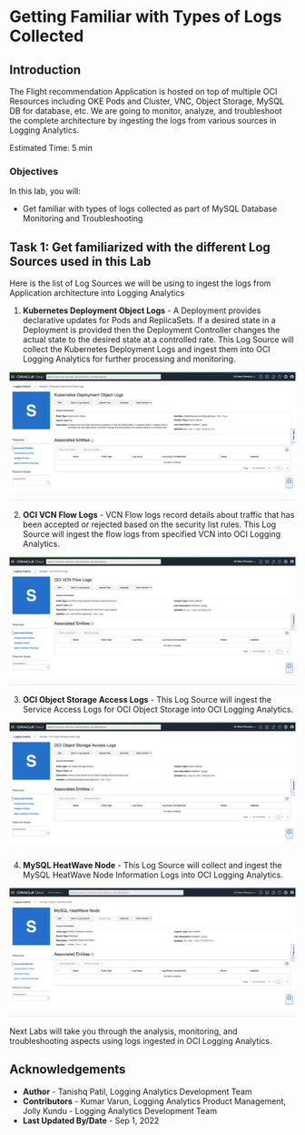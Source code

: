 # Getting Familiar with Types of Logs Collected

## Introduction

The Flight recommendation Application is hosted on top of multiple OCI Resources including OKE Pods and Cluster, VNC, Object Storage, MySQL DB for database, etc. We are going to monitor, analyze, and troubleshoot the complete architecture by ingesting the logs from various sources in Logging Analytics.

Estimated Time: 5 min

### Objectives

In this lab, you will:
* Get familiar with types of logs collected as part of MySQL Database Monitoring and Troubleshooting

## **Task 1:** Get familiarized with the different Log Sources used in this Lab

Here is the list of Log Sources we will be using to ingest the logs from Application architecture into Logging Analytics

1. **Kubernetes Deployment Object Logs** - A Deployment provides declarative updates for Pods and ReplicaSets. If a desired state in a Deployment is provided then the Deployment Controller changes the actual state to the desired state at a controlled rate. This Log Source will collect the Kubernetes Deployment Logs and ingest them into OCI Logging Analytics for further processing and monitoring.

  ![Log Source for Kubernetes Deployment Object Logs](images/logsource-kubernetes-deployment.png)

2. **OCI VCN Flow Logs** - VCN Flow logs record details about traffic that has been accepted or rejected based on the security list rules. This Log Source will ingest the flow logs from specified VCN into OCI Logging Analytics.

  ![Log Source for OCI VCN Flow Logs](images/logsource-vcn-flow.png)

3. **OCI Object Storage Access Logs** - This Log Source will ingest the Service Access Logs for OCI Object Storage into OCI Logging Analytics.

  ![Log Source for OCI Object Storage Access Logs](images/logsource-objectstorage-access.png)

4. **MySQL HeatWave Node** - This Log Source will collect and ingest the MySQL HeatWave Node Information Logs into OCI Logging Analytics.

  ![Log Source for MySQL HeatWave Node](images/logsource-mysql-heatwave-node.png)

Next Labs will take you through the analysis, monitoring, and troubleshooting aspects using logs ingested in OCI Logging Analytics.

## Acknowledgements

* **Author** - Tanishq Patil, Logging Analytics Development Team
* **Contributors** -  Kumar Varun, Logging Analytics Product Management, Jolly Kundu - Logging Analytics Development Team
* **Last Updated By/Date** - Sep 1, 2022
